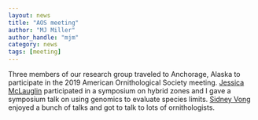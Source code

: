```yaml
---
layout: news
title: "AOS meeting"
author: "MJ Miller"
author_handle: "mjm"
category: news
tags: [meeting]
---
```


Three members of our research group traveled to Anchorage, Alaska to participate in the 2019 American Ornithological Society meeting. [Jessica McLauglin](/team/jessica-mclaughlin) participated in a symposium on hybrid zones and I gave a symposium talk on using genomics to evaluate species limits. [Sidney Vong](/team/sidney-vong) enjoyed a bunch of talks and got to talk to lots of ornithologists.
